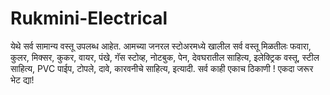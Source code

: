 # Rukmini-Electrical
येथे सर्व सामान्य वस्तू उपलब्ध आहेत. आमच्या जनरल स्टोअरमध्ये खालील सर्व वस्तू मिळतीलः  फवारा, कुलर, मिक्सर, कुकर, वायर, पंखे, गॅस स्टोव्ह, नोटबुक, पेन, देवघरातील साहित्य, इलेक्ट्रिक वस्तू, स्टील साहित्य, PVC पाईप, टोपले, दावे, कारवनीचे साहित्य, इत्यादी.  सर्व काही एकाच ठिकाणी ! एकदा जरूर भेट द्या!
